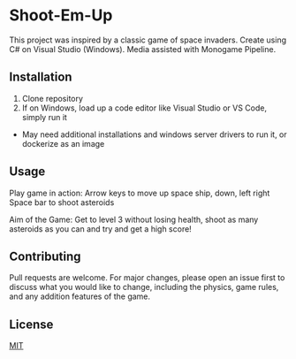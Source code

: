 # Shoot-Em-Up

This project was inspired by a classic game of space invaders. Create using C# on Visual Studio (Windows). Media assisted with Monogame Pipeline.   

## Installation

1. Clone repository
2. If on Windows, load up a code editor like Visual Studio or VS Code, simply run it
  - May need additional installations and windows server drivers to run it, or dockerize as an image

## Usage

Play game in action:
Arrow keys to move up space ship, down, left right
Space bar to shoot asteroids

Aim of the Game:
Get to level 3 without losing health, shoot as many asteroids as you can and try and get a high score!

## Contributing
Pull requests are welcome. For major changes, please open an issue first to discuss what you would like to change, including the physics, game rules, and any addition features of the game.

## License
[MIT](https://choosealicense.com/licenses/mit/)
